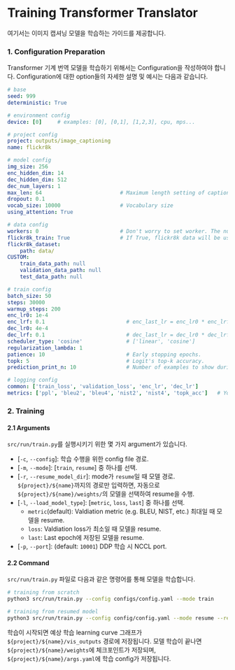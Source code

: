 # Training Transformer Translator
여기서는 이미지 캡셔닝 모델을 학습하는 가이드를 제공합니다.

### 1. Configuration Preparation
Transformer 기계 번역 모델을 학습하기 위해서는 Configuration을 작성하여야 합니다.
Configuration에 대한 option들의 자세한 설명 및 예시는 다음과 같습니다.

```yaml
# base
seed: 999
deterministic: True

# environment config
device: [0]     # examples: [0], [0,1], [1,2,3], cpu, mps... 

# project config
project: outputs/image_captioning
name: flickr8k

# model config
img_size: 256
enc_hidden_dim: 14
dec_hidden_dim: 512
dec_num_layers: 1
max_len: 64                         # Maximum length setting of captions
dropout: 0.1
vocab_size: 10000                   # Vocabulary size
using_attention: True

# data config
workers: 0                          # Don't worry to set worker. The number of workers will be set automatically according to the batch size.
flickr8k_train: True                # If True, flickr8k data will be used
flickr8k_dataset:
    path: data/
CUSTOM:
    train_data_path: null
    validation_data_path: null
    test_data_path: null

# train config
batch_size: 50
steps: 30000
warmup_steps: 200
enc_lr0: 1e-4
enc_lrf: 0.1                          # enc_last_lr = enc_lr0 * enc_lrf
dec_lr0: 4e-4
dec_lrf: 0.1                          # dec_last_lr = dec_lr0 * dec_lrf
scheduler_type: 'cosine'              # ['linear', 'cosine']
regularization_lambda: 1
patience: 10                          # Early stopping epochs.
topk: 5                               # Logit's top-k accuracy.
prediction_print_n: 10                # Number of examples to show during inference.

# logging config
common: ['train_loss', 'validation_loss', 'enc_lr', 'dec_lr']
metrics: ['ppl', 'bleu2', 'bleu4', 'nist2', 'nist4', 'topk_acc']   # You can add more metrics after implements metric validation codes
```


### 2. Training
#### 2.1 Arguments
`src/run/train.py`를 실행시키기 위한 몇 가지 argument가 있습니다.
* [`-c`, `--config`]: 학습 수행을 위한 config file 경로.
* [`-m`, `--mode`]: [`train`, `resume`] 중 하나를 선택.
* [`-r`, `--resume_model_dir`]: mode가 `resume`일 때 모델 경로. `${project}/${name}`까지의 경로만 입력하면, 자동으로 `${project}/${name}/weights/`의 모델을 선택하여 resume을 수행.
* [`-l`, `--load_model_type`]: [`metric`, `loss`, `last`] 중 하나를 선택.
    * `metric`(default): Valdiation metric (e.g. BLEU, NIST, etc.) 최대일 때 모델을 resume.
    * `loss`: Valdiation loss가 최소일 때 모델을 resume.
    * `last`: Last epoch에 저장된 모델을 resume.
* [`-p`, `--port`]: (default: `10001`) DDP 학습 시 NCCL port.


#### 2.2 Command
`src/run/train.py` 파일로 다음과 같은 명령어를 통해 모델을 학습합니다.
```bash
# training from scratch
python3 src/run/train.py --config configs/config.yaml --mode train

# training from resumed model
python3 src/run/train.py --config config/config.yaml --mode resume --resume_model_dir ${project}/${name}
```
학습이 시작되면 예상 학습 learning curve 그래프가 `${project}/${name}/vis_outputs` 경로에 저장됩니다.
모델 학습이 끝나면 `${project}/${name}/weights`에 체크포인트가 저장되며, `${project}/${name}/args.yaml`에 학습 config가 저장됩니다.
